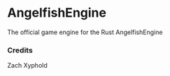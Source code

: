 # AngelfishEngine
The official game engine for the Rust AngelfishEngine











### Credits
Zach
Xyphold

